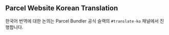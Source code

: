 ## Parcel Website Korean Translation

한국어 번역에 대한 논의는 Parcel Bundler 공식 슬랙의 `#translate-ko` 채널에서 진행합니다.
